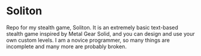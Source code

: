 Soliton
=======

Repo for my stealth game, Soliton. It is an extremely basic text-based stealth game inspired by Metal Gear Solid,
and you can design and use your own custom levels. I am a novice programmer, so many things are incomplete
and many more are probably broken.
